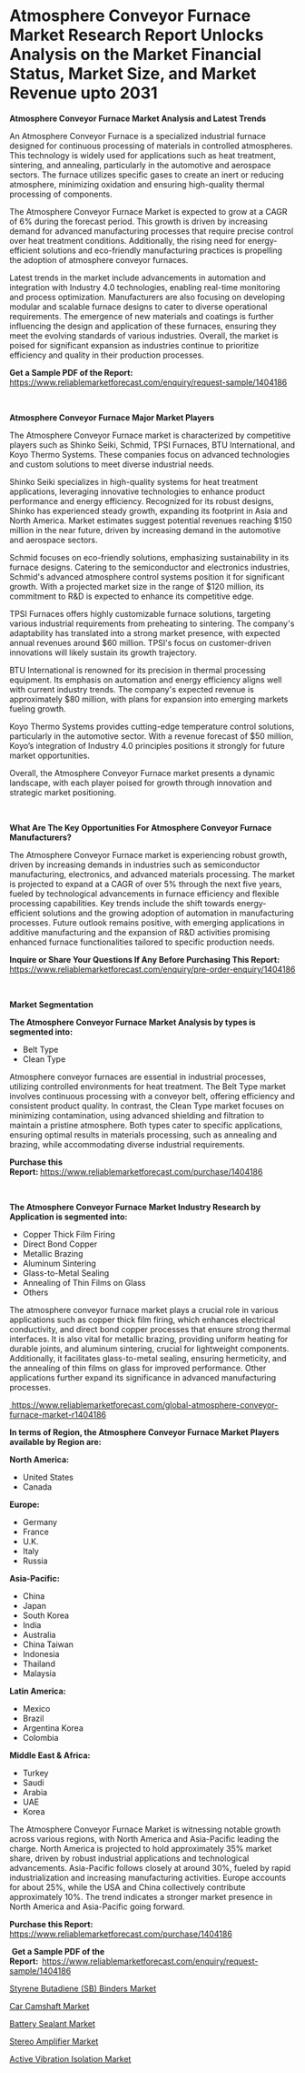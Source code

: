 <p><h1>Atmosphere Conveyor Furnace Market Research Report Unlocks Analysis on the Market Financial Status, Market Size, and Market Revenue upto 2031</h1></p><p><strong>Atmosphere Conveyor Furnace Market Analysis and Latest Trends</strong></p>
<p><p>An Atmosphere Conveyor Furnace is a specialized industrial furnace designed for continuous processing of materials in controlled atmospheres. This technology is widely used for applications such as heat treatment, sintering, and annealing, particularly in the automotive and aerospace sectors. The furnace utilizes specific gases to create an inert or reducing atmosphere, minimizing oxidation and ensuring high-quality thermal processing of components.</p><p>The Atmosphere Conveyor Furnace Market is expected to grow at a CAGR of 6% during the forecast period. This growth is driven by increasing demand for advanced manufacturing processes that require precise control over heat treatment conditions. Additionally, the rising need for energy-efficient solutions and eco-friendly manufacturing practices is propelling the adoption of atmosphere conveyor furnaces.</p><p>Latest trends in the market include advancements in automation and integration with Industry 4.0 technologies, enabling real-time monitoring and process optimization. Manufacturers are also focusing on developing modular and scalable furnace designs to cater to diverse operational requirements. The emergence of new materials and coatings is further influencing the design and application of these furnaces, ensuring they meet the evolving standards of various industries. Overall, the market is poised for significant expansion as industries continue to prioritize efficiency and quality in their production processes.</p></p>
<p><strong>Get a Sample PDF of the Report:&nbsp;</strong> <a href="https://www.reliablemarketforecast.com/enquiry/request-sample/1404186?utm_campaign=1167&utm_medium=2&utm_source=Github&utm_content=ia&utm_term=23102024&utm_id=atmosphere-conveyor-furnace">https://www.reliablemarketforecast.com/enquiry/request-sample/1404186</a></p>
<p>&nbsp;</p>
<p><strong>Atmosphere Conveyor Furnace Major Market Players</strong></p>
<p><p>The Atmosphere Conveyor Furnace market is characterized by competitive players such as Shinko Seiki, Schmid, TPSI Furnaces, BTU International, and Koyo Thermo Systems. These companies focus on advanced technologies and custom solutions to meet diverse industrial needs.</p><p>Shinko Seiki specializes in high-quality systems for heat treatment applications, leveraging innovative technologies to enhance product performance and energy efficiency. Recognized for its robust designs, Shinko has experienced steady growth, expanding its footprint in Asia and North America. Market estimates suggest potential revenues reaching $150 million in the near future, driven by increasing demand in the automotive and aerospace sectors.</p><p>Schmid focuses on eco-friendly solutions, emphasizing sustainability in its furnace designs. Catering to the semiconductor and electronics industries, Schmid's advanced atmosphere control systems position it for significant growth. With a projected market size in the range of $120 million, its commitment to R&D is expected to enhance its competitive edge.</p><p>TPSI Furnaces offers highly customizable furnace solutions, targeting various industrial requirements from preheating to sintering. The company's adaptability has translated into a strong market presence, with expected annual revenues around $60 million. TPSI's focus on customer-driven innovations will likely sustain its growth trajectory.</p><p>BTU International is renowned for its precision in thermal processing equipment. Its emphasis on automation and energy efficiency aligns well with current industry trends. The company's expected revenue is approximately $80 million, with plans for expansion into emerging markets fueling growth.</p><p>Koyo Thermo Systems provides cutting-edge temperature control solutions, particularly in the automotive sector. With a revenue forecast of $50 million, Koyo’s integration of Industry 4.0 principles positions it strongly for future market opportunities.</p><p>Overall, the Atmosphere Conveyor Furnace market presents a dynamic landscape, with each player poised for growth through innovation and strategic market positioning.</p></p>
<p>&nbsp;</p>
<p><strong>What Are The Key Opportunities For Atmosphere Conveyor Furnace Manufacturers?</strong></p>
<p><p>The Atmosphere Conveyor Furnace market is experiencing robust growth, driven by increasing demands in industries such as semiconductor manufacturing, electronics, and advanced materials processing. The market is projected to expand at a CAGR of over 5% through the next five years, fueled by technological advancements in furnace efficiency and flexible processing capabilities. Key trends include the shift towards energy-efficient solutions and the growing adoption of automation in manufacturing processes. Future outlook remains positive, with emerging applications in additive manufacturing and the expansion of R&D activities promising enhanced furnace functionalities tailored to specific production needs.</p></p>
<p><strong>Inquire or Share Your Questions If Any Before Purchasing This Report:</strong> <a href="https://www.reliablemarketforecast.com/enquiry/pre-order-enquiry/1404186?utm_campaign=1167&utm_medium=2&utm_source=Github&utm_content=ia&utm_term=23102024&utm_id=atmosphere-conveyor-furnace">https://www.reliablemarketforecast.com/enquiry/pre-order-enquiry/1404186</a></p>
<p>&nbsp;</p>
<p><strong>Market Segmentation</strong></p>
<p><strong>The Atmosphere Conveyor Furnace Market Analysis by types is segmented into:</strong></p>
<p><ul><li>Belt Type</li><li>Clean Type</li></ul></p>
<p><p>Atmosphere conveyor furnaces are essential in industrial processes, utilizing controlled environments for heat treatment. The Belt Type market involves continuous processing with a conveyor belt, offering efficiency and consistent product quality. In contrast, the Clean Type market focuses on minimizing contamination, using advanced shielding and filtration to maintain a pristine atmosphere. Both types cater to specific applications, ensuring optimal results in materials processing, such as annealing and brazing, while accommodating diverse industrial requirements.</p></p>
<p><strong>Purchase this Report:&nbsp;</strong><a href="https://www.reliablemarketforecast.com/purchase/1404186?utm_campaign=1167&utm_medium=2&utm_source=Github&utm_content=ia&utm_term=23102024&utm_id=atmosphere-conveyor-furnace">https://www.reliablemarketforecast.com/purchase/1404186</a></p>
<p>&nbsp;</p>
<p><strong>The Atmosphere Conveyor Furnace Market Industry Research by Application is segmented into:</strong></p>
<p><ul><li>Copper Thick Film Firing</li><li>Direct Bond Copper</li><li>Metallic Brazing</li><li>Aluminum Sintering</li><li>Glass-to-Metal Sealing</li><li>Annealing of Thin Films on Glass</li><li>Others</li></ul></p>
<p><p>The atmosphere conveyor furnace market plays a crucial role in various applications such as copper thick film firing, which enhances electrical conductivity, and direct bond copper processes that ensure strong thermal interfaces. It is also vital for metallic brazing, providing uniform heating for durable joints, and aluminum sintering, crucial for lightweight components. Additionally, it facilitates glass-to-metal sealing, ensuring hermeticity, and the annealing of thin films on glass for improved performance. Other applications further expand its significance in advanced manufacturing processes.</p></p>
<p><a href="https://www.reliablemarketforecast.com/global-atmosphere-conveyor-furnace-market-r1404186?utm_campaign=1167&utm_medium=2&utm_source=Github&utm_content=ia&utm_term=23102024&utm_id=atmosphere-conveyor-furnace">&nbsp;https://www.reliablemarketforecast.com/global-atmosphere-conveyor-furnace-market-r1404186</a></p>
<p><strong>In terms of Region, the Atmosphere Conveyor Furnace Market Players available by Region are:</strong></p>
<p>
    <p> <strong> North America: </strong>
        <ul>
            <li>United States</li>
            <li>Canada</li>
        </ul>
        </p> 
    <p> <strong> Europe: </strong>
        <ul>
            <li>Germany</li>
            <li>France</li>
            <li>U.K.</li>
            <li>Italy</li>
            <li>Russia</li>
        </ul>
        </p> 
    <p> <strong> Asia-Pacific: </strong>
        <ul>
            <li>China</li>
            <li>Japan</li>
            <li>South Korea</li>
            <li>India</li>
            <li>Australia</li>
            <li>China Taiwan</li>
            <li>Indonesia</li>
            <li>Thailand</li>
            <li>Malaysia</li>
        </ul>
        </p> 
    <p> <strong> Latin America: </strong>
        <ul>
            <li>Mexico</li>
            <li>Brazil</li>
            <li>Argentina Korea</li>
            <li>Colombia</li>
        </ul>
        </p> 
    <p> <strong> Middle East & Africa: </strong>
        <ul>
            <li>Turkey</li>
            <li>Saudi</li>
            <li>Arabia</li>
            <li>UAE</li>
            <li>Korea</li>
        </ul>
    </p>
    </p>
<p><p>The Atmosphere Conveyor Furnace Market is witnessing notable growth across various regions, with North America and Asia-Pacific leading the charge. North America is projected to hold approximately 35% market share, driven by robust industrial applications and technological advancements. Asia-Pacific follows closely at around 30%, fueled by rapid industrialization and increasing manufacturing activities. Europe accounts for about 25%, while the USA and China collectively contribute approximately 10%. The trend indicates a stronger market presence in North America and Asia-Pacific going forward.</p></p>
<p><strong>Purchase this Report: </strong><a href="https://www.reliablemarketforecast.com/purchase/1404186?utm_campaign=1167&utm_medium=2&utm_source=Github&utm_content=ia&utm_term=23102024&utm_id=atmosphere-conveyor-furnace">https://www.reliablemarketforecast.com/purchase/1404186</a></p>
<p>&nbsp;<strong>Get a Sample PDF of the Report:&nbsp;&nbsp;</strong><a href="https://www.reliablemarketforecast.com/enquiry/request-sample/1404186?utm_campaign=1167&utm_medium=2&utm_source=Github&utm_content=ia&utm_term=23102024&utm_id=atmosphere-conveyor-furnace">https://www.reliablemarketforecast.com/enquiry/request-sample/1404186</a></p>
<p><strong></strong></p>
<p><p><a href="https://github.com/brindal51/Market-Research-Report-List-1/blob/main/styrene-butadiene-sb-binders-market.md?utm_campaign=1167&utm_medium=2&utm_source=Github&utm_content=ia&utm_term=23102024&utm_id=atmosphere-conveyor-furnace">Styrene Butadiene (SB) Binders Market</a></p><p><a href="https://www.linkedin.com/pulse/decoding-car-camshaft-industry-dynamics-strategic-imperatives-cp9df?utm_campaign=1167&utm_medium=2&utm_source=Github&utm_content=ia&utm_term=23102024&utm_id=atmosphere-conveyor-furnace">Car Camshaft Market</a></p><p><a href="https://github.com/wendisyqf/Market-Research-Report-List-1/blob/main/battery-sealant-market.md?utm_campaign=1167&utm_medium=2&utm_source=Github&utm_content=ia&utm_term=23102024&utm_id=atmosphere-conveyor-furnace">Battery Sealant Market</a></p><p><a href="https://issuu.com/reportprime-2/docs/stereo-amplifier-market-size-2030.p_e5f207b83a9519?utm_campaign=1167&utm_medium=2&utm_source=Github&utm_content=ia&utm_term=23102024&utm_id=atmosphere-conveyor-furnace">Stereo Amplifier Market</a></p><p><a href="https://issuu.com/reportprime-2/docs/active-vibration-isolation-market-s_c2011bbb068f96?utm_campaign=1167&utm_medium=2&utm_source=Github&utm_content=ia&utm_term=23102024&utm_id=atmosphere-conveyor-furnace">Active Vibration Isolation Market</a></p></p>